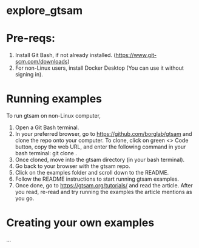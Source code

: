 # explore_gtsam

# Pre-reqs:
1. Install Git Bash, if not already installed. (https://www.git-scm.com/downloads)
2. For non-Linux users, install Docker Desktop (You can use it without signing in).

# Running examples
To run gtsam on non-Linux computer,
1. Open a Git Bash terminal.
2. In your preferred browser, go to https://github.com/borglab/gtsam and clone the repo onto your computer.
   To clone, click on green <> Code button, copy the web URL, and enter the following command in your bash terminal: git clone <web URL>.
4. Once cloned, move into the gtsam directory (in your bash terminal).
5. Go back to your browser with the gtsam repo.
6. Click on the examples folder and scroll down to the README.
7. Follow the README instructions to start running gtsam examples.
8. Once done, go to https://gtsam.org/tutorials/ and read the article. After you read, re-read and try running the examples the article mentions as you go.

# Creating your own examples
...
